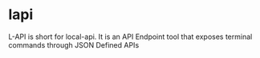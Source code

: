 # lapi
L-API is short for local-api. It is an API Endpoint tool that exposes terminal commands through JSON Defined APIs
